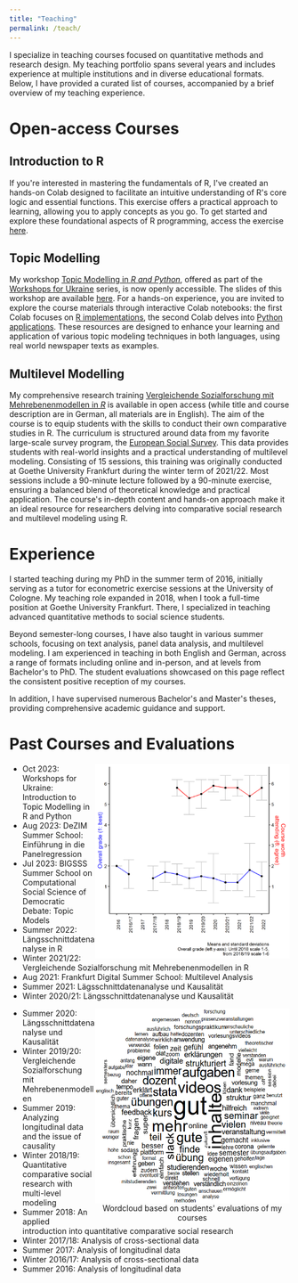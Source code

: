 ```yaml
---
title: "Teaching"
permalink: /teach/
---
```


I specialize in teaching courses focused on quantitative methods and research design. My teaching portfolio spans several years and includes experience at multiple institutions and in diverse educational formats. Below, I have provided a curated list of courses, accompanied by a brief overview of my teaching experience.

Open-access Courses
======

Introduction to R
------

If you're interested in mastering the fundamentals of R, I've created an hands-on Colab designed to facilitate an intuitive understanding of R's core logic and essential functions. This exercise offers a practical approach to learning, allowing you to apply concepts as you go. To get started and explore these foundational aspects of R programming, access the exercise [here](https://colab.research.google.com/github/czymara/czymara.github.io/blob/master/_teaching/Intro_to_R.ipynb).

Topic Modelling
------

My workshop [Topic Modelling in *R and Python*](https://sites.google.com/view/dariia-mykhailyshyna/main/r-workshops-for-ukraine#h.k2gh03lf4lre), offered as part of the [Workshops for Ukraine](https://sites.google.com/view/dariia-mykhailyshyna/main/r-workshops-for-ukraine) series, is now openly accessible. The slides of this workshop are available [here](https://czymara.com/teaching/topic_models_Ukraine_23.html). For a hands-on experience, you are invited to explore the course materials through interactive Colab notebooks: the first Colab focuses on [R implementations](https://colab.research.google.com/github/czymara/czymara.github.io/blob/master/_teaching/topic_models_Ukraine_23_R.ipynb), the second Colab delves into [Python applications](https://colab.research.google.com/github/czymara/czymara.github.io/blob/master/_teaching/topic_models_Ukraine_23_BERTopic.ipynb). These resources are designed to enhance your learning and application of various topic modeling techniques in both languages, using real world newspaper texts as examples.

Multilevel Modelling
------

My comprehensive research training [Vergleichende Sozialforschung mit Mehrebenenmodellen in *R*](https://github.com/czymara/CompSocResearchWS21) is available in open access (while title and course description are in German, all materials are in English). The aim of the course is to equip students with the skills to conduct their own comparative studies in R. The curriculum is structured around data from my favorite large-scale survey program, the [European Social Survey](https://www.europeansocialsurvey.org/). This data provides students with real-world insights and a practical understanding of multilevel modeling. Consisting of 15 sessions, this training was originally conducted at Goethe University Frankfurt during the winter term of 2021/22. Most sessions include a 90-minute lecture followed by a 90-minute exercise, ensuring a balanced blend of theoretical knowledge and practical application. The course's in-depth content and hands-on approach make it an ideal resource for researchers delving into comparative social research and multilevel modeling using R.

Experience
======

I started teaching during my PhD in the summer term of 2016, initially serving as a tutor for econometric exercise sessions at the University of Cologne. My teaching role expanded in 2018, when I took a full-time position at Goethe University Frankfurt. There, I specialized in teaching advanced quantitative methods to social science students.

Beyond semester-long courses, I have also taught in various summer schools, focusing on text analysis, panel data analysis, and multilevel modeling. I am experienced in teaching in both English and German, across a range of formats including online and in-person, and at levels from Bachelor's to PhD. The student evaluations showcased on this page reflect the consistent positive reception of my courses.

In addition, I have supervised numerous Bachelor's and Master's theses, providing comprehensive academic guidance and support.

Past Courses and Evaluations
======

<img src="/images/evalovertime.png" width="350" height="350" align="right">

- Oct 2023: Workshops for Ukraine: Introduction to Topic Modelling in R and Python
- Aug 2023: DeZIM Summer School: Einführung in die Panelregression
- Jul 2023: BIGSSS Summer School on Computational Social Science of Democratic Debate: Topic 
Models
- Summer 2022: Längsschnittdatenanalyse in R
- Winter 2021/22: Vergleichende Sozialforschung mit Mehrebenenmodellen in R
- Aug 2021: Frankfurt Digital Summer School: Multilevel Analysis
- Summer 2021: Lägsschnittdatenanalyse und Kausalität
- Winter 2020/21: Längsschnittdatenanalyse und Kausalität

<div style="width:350px;height:350;float: right;">
    <img src="/images/lehrewordcloud.png" width="350" height="350" align="right" title="Wordcloud based on students' evaluations of my courses">
    <figcaption align = "center">Wordcloud based on students' evaluations of my courses</figcaption>
</div>

- Summer 2020: Längsschnittdatenanalyse und Kausalität
- Winter 2019/20: Vergleichende Sozialforschung mit Mehrebenenmodellen
- Summer 2019: Analyzing longitudinal data and the issue of causality
- Winter 2018/19: Quantitative comparative social research with multi-level modeling
- Summer 2018: An applied introduction into quantitative comparative social research
- Winter 2017/18: Analysis of cross-sectional data
- Summer 2017: Analysis of longitudinal data
- Winter 2016/17: Analysis of cross-sectional data
- Summer 2016: Analysis of longitudinal data

